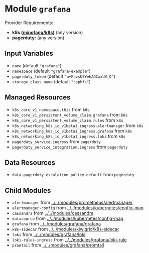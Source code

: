 
# Module `grafana`

Provider Requirements:
* **k8s ([mingfang/k8s](https://registry.terraform.io/providers/mingfang/k8s/latest))** (any version)
* **pagerduty:** (any version)

## Input Variables
* `name` (default `"grafana"`)
* `namespace` (default `"grafana-example"`)
* `pagerduty_token` (default `"u+FavsUZYehAQCaxUV_Q"`)
* `storage_class_name` (default `"cephfs"`)

## Managed Resources
* `k8s_core_v1_namespace.this` from `k8s`
* `k8s_core_v1_persistent_volume_claim.grafana` from `k8s`
* `k8s_core_v1_persistent_volume_claim.rules` from `k8s`
* `k8s_networking_k8s_io_v1beta1_ingress.alertmanager` from `k8s`
* `k8s_networking_k8s_io_v1beta1_ingress.grafana` from `k8s`
* `k8s_networking_k8s_io_v1beta1_ingress.loki` from `k8s`
* `pagerduty_service.ingress` from `pagerduty`
* `pagerduty_service_integration.ingress` from `pagerduty`

## Data Resources
* `data.pagerduty_escalation_policy.default` from `pagerduty`

## Child Modules
* `alertmanager` from [../../modules/prometheus/alertmanager](../../modules/prometheus/alertmanager)
* `alertmanager-config` from [../../modules/kubernetes/config-map](../../modules/kubernetes/config-map)
* `cassandra` from [../../modules/cassandra](../../modules/cassandra)
* `datasource` from [../../modules/kubernetes/config-map](../../modules/kubernetes/config-map)
* `grafana` from [../../modules/grafana/grafana](../../modules/grafana/grafana)
* `k8s-sidecar` from [../../modules/kiwigrid/k8s-sidecar](../../modules/kiwigrid/k8s-sidecar)
* `loki` from [../../modules/grafana/loki](../../modules/grafana/loki)
* `loki-rules-ingress` from [../../modules/grafana/loki-rule](../../modules/grafana/loki-rule)
* `promtail` from [../../modules/grafana/promtail](../../modules/grafana/promtail)

